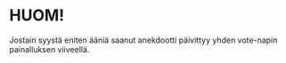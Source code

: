 # HUOM!

Jostain syystä eniten ääniä saanut anekdootti päivittyy yhden vote-napin painalluksen viiveellä.
